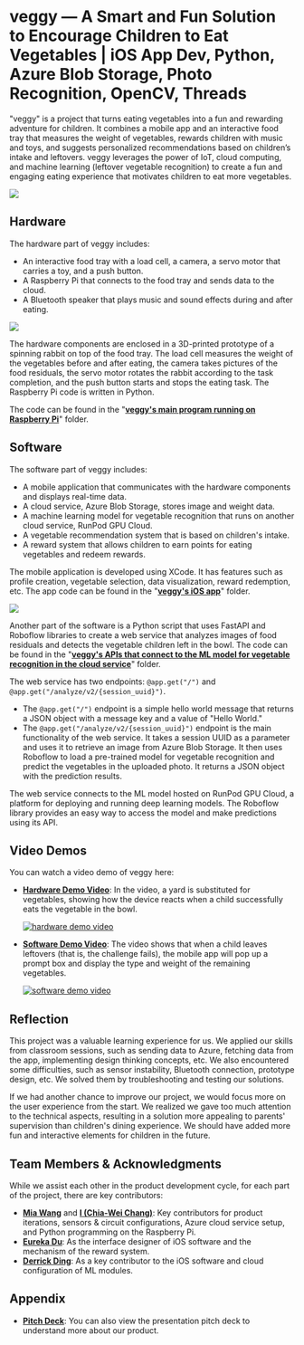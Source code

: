 # veggy — A Smart and Fun Solution to Encourage Children to Eat Vegetables | iOS App Dev, Python, Azure Blob Storage, Photo Recognition, OpenCV, Threads 

"veggy" is a project that turns eating vegetables into a fun and rewarding adventure for children. It combines a mobile app and an interactive food tray that measures the weight of vegetables, rewards children with music and toys, and suggests personalized recommendations based on children’s intake and leftovers. veggy leverages the power of IoT, cloud computing, and machine learning (leftover vegetable recognition) to create a fun and engaging eating experience that motivates children to eat more vegetables.

<kbd><img src="https://github.com/open-minded13/2023_veggy/assets/52095472/a6e42880-8750-4a06-a369-956254653c12.png"/></kbd> 

## Hardware 

The hardware part of veggy includes: 

- An interactive food tray with a load cell, a camera, a servo motor that carries a toy, and a push button. 
- A Raspberry Pi that connects to the food tray and sends data to the cloud. 
- A Bluetooth speaker that plays music and sound effects during and after eating. 

<kbd><img src="https://github.com/open-minded13/2023_veggy/assets/52095472/ddf5aad0-7dae-467d-88df-d8f60abf2e16.png"/></kbd> 

The hardware components are enclosed in a 3D-printed prototype of a spinning rabbit on top of the food tray. The load cell measures the weight of the vegetables before and after eating, the camera takes pictures of the food residuals, the servo motor rotates the rabbit according to the task completion, and the push button starts and stops the eating task. The Raspberry Pi code is written in Python. 

The code can be found in the "[**veggy's main program running on Raspberry Pi**](https://github.com/open-minded13/2023_veggy/tree/main/veggy's%20main%20program%20running%20on%20Raspberry%20Pi/veggy)" folder. 

## Software 

The software part of veggy includes: 

- A mobile application that communicates with the hardware components and displays real-time data. 
- A cloud service, Azure Blob Storage, stores image and weight data. 
- A machine learning model for vegetable recognition that runs on another cloud service, RunPod GPU Cloud. 
- A vegetable recommendation system that is based on children's intake. 
- A reward system that allows children to earn points for eating vegetables and redeem rewards. 

The mobile application is developed using XCode. It has features such as profile creation, vegetable selection, data visualization, reward redemption, etc. The app code can be found in the "[**veggy's iOS app**](https://github.com/open-minded13/2023_veggy/tree/main/veggy's%20iOS%20app)" folder. 

<kbd><img src="https://github.com/open-minded13/2023_veggy/assets/52095472/fe5ccba2-bcd2-4eda-b80e-34cfa81d81ab.png"/></kbd>

Another part of the software is a Python script that uses FastAPI and Roboflow libraries to create a web service that analyzes images of food residuals and detects the vegetable children left in the bowl. The code can be found in the "[**veggy's APIs that connect to the ML model for vegetable recognition in the cloud service**](https://github.com/open-minded13/2023_veggy/tree/main/veggy's%20APIs%20that%20connect%20to%20the%20ML%20model%20for%20vegetable%20recognition%20in%20the%20cloud%20service)" folder. 

The web service has two endpoints: `@app.get("/")` and `@app.get("/analyze/v2/{session_uuid}")`.

- The `@app.get("/")` endpoint is a simple hello world message that returns a JSON object with a message key and a value of "Hello World."
- The `@app.get("/analyze/v2/{session_uuid}")` endpoint is the main functionality of the web service. It takes a session UUID as a parameter and uses it to retrieve an image from Azure Blob Storage. It then uses Roboflow to load a pre-trained model for vegetable recognition and predict the vegetables in the uploaded photo. It returns a JSON object with the prediction results.

The web service connects to the ML model hosted on RunPod GPU Cloud, a platform for deploying and running deep learning models. The Roboflow library provides an easy way to access the model and make predictions using its API.

## Video Demos

You can watch a video demo of veggy here:

- [**Hardware Demo Video**](https://drive.google.com/file/d/1RSlcn4H1R8PCYDWtMCHXxhNOMtjj_m8e/preview): In the video, a yard is substituted for vegetables, showing how the device reacts when a child successfully eats the vegetable in the bowl.

  [![hardware demo video](https://github.com/open-minded13/2023_veggy/assets/52095472/05ec26cf-b3ca-4bb1-9d73-20f29b178d5a)](https://drive.google.com/file/d/1RSlcn4H1R8PCYDWtMCHXxhNOMtjj_m8e/preview "hardware demo video.mp4")

- [**Software Demo Video**](https://drive.google.com/file/d/1pLkUiI7FWuXPBnKOSgjVUg4e6fhkSjCZ/preview): The video shows that when a child leaves leftovers (that is, the challenge fails), the mobile app will pop up a prompt box and display the type and weight of the remaining vegetables.

  [![software demo video](https://github.com/open-minded13/2023_veggy/assets/52095472/05ec26cf-b3ca-4bb1-9d73-20f29b178d5a)](https://drive.google.com/file/d/1pLkUiI7FWuXPBnKOSgjVUg4e6fhkSjCZ/preview "software demo video.mp4")
  
## Reflection

This project was a valuable learning experience for us. We applied our skills from classroom sessions, such as sending data to Azure, fetching data from the app, implementing design thinking concepts, etc. We also encountered some difficulties, such as sensor instability, Bluetooth connection, prototype design, etc. We solved them by troubleshooting and testing our solutions.

If we had another chance to improve our project, we would focus more on the user experience from the start. We realized we gave too much attention to the technical aspects, resulting in a solution more appealing to parents' supervision than children's dining experience. We should have added more fun and interactive elements for children in the future.

## Team Members & Acknowledgments

While we assist each other in the product development cycle, for each part of the project, there are key contributors:

- [**Mia Wang**](https://www.linkedin.com/in/yunqi-mia-wang-916912173/) and [**I (Chia-Wei Chang)**](https://www.linkedin.com/in/chiaweic1/): Key contributors for product iterations, sensors & circuit configurations, Azure cloud service setup, and Python programming on the Raspberry Pi.
- [**Eureka Du**](https://www.linkedin.com/in/yingke-derrick-ding/): As the interface designer of iOS software and the mechanism of the reward system.
- [**Derrick Ding**](https://www.linkedin.com/in/yingke-derrick-ding/): As a key contributor to the iOS software and cloud configuration of ML modules.

## Appendix

- [**Pitch Deck**](https://docs.google.com/presentation/d/1FgAJaAH5Dx1LO6J0nQpGfOZaeG5Etb_jXpKR93Td52I/edit?usp=sharing): You can also view the presentation pitch deck to understand more about our product. 
